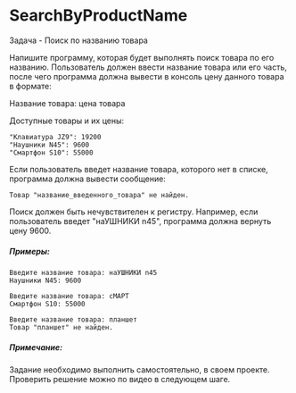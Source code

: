 # SearchByProductName
Задача - Поиск по названию товара

Напишите программу, которая будет выполнять поиск товара по его названию. Пользователь должен ввести название товара или его часть, после чего программа должна вывести в консоль цену данного товара в формате:

Название товара: цена товара

Доступные товары и их цены:

    "Клавиатура JZ9": 19200
    "Наушники N45": 9600
    "Смартфон S10": 55000

Если пользователь введет название товара, которого нет в списке, программа должна вывести сообщение:

	Товар "название_введенного_товара" не найден.

Поиск должен быть нечувствителен к регистру. Например, если пользователь введет "наУШНИКИ n45", программа должна вернуть цену 9600.

##### Примеры:

	Введите название товара: наУШНИКИ n45
	Наушники N45: 9600

	Введите название товара: сМАРТ
	Смартфон S10: 55000

	Введите название товара: планшет
	Товар "планшет" не найден.

##### Примечание:

Задание необходимо выполнить самостоятельно, в своем проекте.
Проверить решение можно по видео в следующем шаге.
